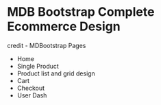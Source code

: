 # MDB Bootstrap Complete Ecommerce Design

credit - MDBootstrap
Pages
- Home
- Single Product
- Product list and grid design
- Cart
- Checkout
- User Dash